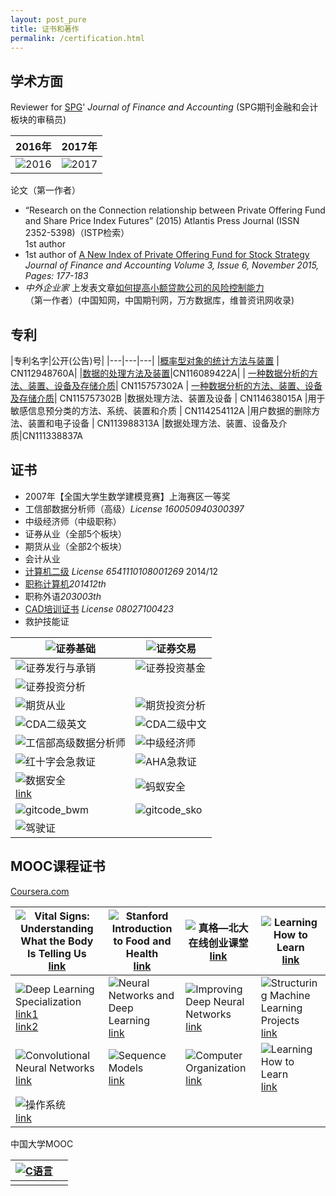 ```yaml
---
layout: post_pure
title: 证书和著作
permalink: /certification.html
---
```




## 学术方面


Reviewer for [SPG](http://www.sciencepublishinggroup.com/)' *Journal of Finance and Accounting*
(SPG期刊金融和会计板块的审稿员)

<!-- <table >
<tr><td>  <img width="600" height="800" src="http://www.guofei.site/public/img/2016.jpg"></td><td>  <img width="600" height="800" src="http://www.guofei.site/public/img/2017.jpg"></td></tr>
</table> -->


|2016年|2017年|
|--|--|
|![2016](/pictures_for_blog/certification/spg/2016.jpg)|![2017](/pictures_for_blog/certification/spg/2017.jpg)|


论文（第一作者）
- “Research on the Connection relationship between Private Offering Fund and Share Price Index Futures” (2015) Atlantis Press Journal (ISSN 2352-5398)（ISTP检索）  
1st author
- 1st author of [A New Index of Private Offering Fund for Stock Strategy](
http://article.sciencepublishinggroup.com/html/10.11648.j.jfa.20150306.12.html#paper-keywords)  
*Journal of Finance and Accounting Volume 3, Issue 6, November 2015, Pages: 177-183*  
- *中外企业家* 上发表文章[如何提高小额贷款公司的风险控制能力](http://www.cnki.net/KCMS/detail/detail.aspx?QueryID=6&CurRec=1&recid=&filename=ZWQY201430051&dbname=CJFDLAST2015&dbcode=CJFQ&pr=&urlid=&yx=&uid=WEEvREcwSlJHSldSdnQ1YWloVytWUUFXNXMwSnYzeDdLUFNXMnU1ZXlJa1pqTW5la093SEwwTlNFV0dNeXFQRE13PT0=$9A4hF_YAuvQ5obgVAq)  
（第一作者）(中国知网，中国期刊网，万方数据库，维普资讯网收录)


## 专利





|专利名字|公开(公告)号|
|---|---|---|
|[概率型对象的统计方法与装置](http://epub.cnipa.gov.cn/patent/CN112948760A) | CN112948760A|
|[数据的处理方法及装置](http://epub.cnipa.gov.cn/patent/CN116089422A)|CN116089422A|
| [一种数据分析的方法、装置、设备及存储介质](http://epub.cnipa.gov.cn/patent/CN115757302A)| CN115757302A
| [一种数据分析的方法、装置、设备及存储介质](http://epub.cnipa.gov.cn/patent/CN115757302B)| CN115757302B
|数据处理方法、装置及设备 | CN114638015A
|用于敏感信息预分类的方法、系统、装置和介质  | CN114254112A
|用户数据的删除方法、装置和电子设备  | CN113988313A
|数据处理方法、装置、设备及介质|CN111338837A



<!--
http://epub.cnipa.gov.cn/

http://www.innojoy.com/   郭飞+支付宝

提交中：
一种高效的删除深度学习模型中用户数据的方法
一种基于上下文过滤的实时脱敏技术
一种基于快速串匹配算法的实时脱敏技术
一种基于区块链和水印的数字资产可信流转方法 -->



## 证书

- 2007年【全国大学生数学建模竞赛】上海赛区一等奖
- 工信部数据分析师（高级）*License 160050940300397*
- 中级经济师（中级职称）
- 证券从业（全部5个板块）
- 期货从业（全部2个板块）
- 会计从业
- [计算机二级](
http://chaxun.neea.edu.cn/examcenter/query.cn?op=doQueryResults&pram=certi)
*License 6541110108001269* 2014/12
- [职称计算机](http://www.bjrbj.gov.cn/kwscore/login/notsign.htm)*201412th*
- 职称外语*203003th*
- [CAD培训证书](http://www.cadnet.cn/) *License 08027100423*
- 救护技能证



|![证券基础](/pictures_for_blog/certification/从业证/证券基础.jpg)|![证券交易](/pictures_for_blog/certification/从业证/证券交易.jpg)|
|--|--|
|![证券发行与承销](/pictures_for_blog/certification/从业证/证券发行与承销.jpg)|![证券投资基金](/pictures_for_blog/certification/从业证/证券投资基金.jpg)|
|![证券投资分析](/pictures_for_blog/certification/从业证/证券投资分析.jpg)|
|![期货从业](/pictures_for_blog/certification/从业证/期货从业.jpg)|![期货投资分析](/pictures_for_blog/certification/从业证/期货投资分析.jpg)|
|![CDA二级英文](/pictures_for_blog/certification/水证/CDA二级英文.jpg)|![CDA二级中文](/pictures_for_blog/certification/水证/CDA二级中文.jpg)|
|![工信部高级数据分析师](/pictures_for_blog/certification/水证/工信部高级数据分析师.jpg)|![中级经济师](/pictures_for_blog/certification/水证/中级经济师.jpg)|
|![红十字会急救证](https://www.guofei.site/pictures_for_blog/certification/健康类/急救证.jpg)|![AHA急救证](https://www.guofei.site/pictures_for_blog/certification/health/aha_first_aid.jpg)
|![数据安全](/pictures_for_blog/certification/cs/数据安全.jpg)<br> [link](https://mdn.alipayobjects.com/portal_grmz7t/uri/file/as/246864-antgroup-001-2023-061)|![蚂蚁安全](/pictures_for_blog/certification/cs/蚂蚁安全.jpg)|
|![gitcode_bwm](/pictures_for_blog/certification/open/gitcode_bwm.jpg)|![gitcode_sko](/pictures_for_blog/certification/open/gitcode_sko.jpg)|
|![驾驶证](https://www.guofei.site/pictures_for_blog/certification/水证/驾驶证.jpeg)


## MOOC课程证书

[Coursera.com](Coursera.com)

|![Vital Signs: Understanding What the Body Is Telling Us](/pictures_for_blog/certification/coursera/Vital%20Signs%20Understanding%20What%20the%20Body%20Is.jpg) <br> [link](https://www.coursera.org/account/accomplishments/certificate/4H9SD5AFRPYG) | ![Stanford Introduction to Food and Health](/pictures_for_blog/certification/coursera/Stanford%20Introduction%20to%20Food%20and%20Health.jpg) <br> [link](https://www.coursera.org/account/accomplishments/certificate/86PSBYQZR36N)|![真格—北大在线创业课堂](/pictures_for_blog/certification/coursera/%E7%9C%9F%E6%A0%BC%E2%80%94%E5%8C%97%E5%A4%A7%E5%9C%A8%E7%BA%BF%E5%88%9B%E4%B8%9A%E8%AF%BE%E5%A0%82.jpg) <br> [link](https://www.coursera.org/account/accomplishments/certificate/MCDR2YTFGH4R) | ![Learning How to Learn](/pictures_for_blog/certification/coursera/Introduction%20to%20Complex%20Analysis.jpg) <br> [link](https://www.coursera.org/account/accomplishments/certificate/C9N6QDM5PUN5)|
|--|--|--|--|
|![Deep Learning Specialization](/pictures_for_blog/certification/coursera/Deep%20Learning.jpg) <br> [link1](https://www.coursera.org/account/accomplishments/specialization/HGTDUMAQ3TC6)<br>[link2](https://www.coursera.org/account/accomplishments/specialization/certificate/HGTDUMAQ3TC6) | ![Neural Networks and Deep Learning](/pictures_for_blog/certification/coursera/Neural%20Networks%20and%20Deep%20Learning.jpg) <br> [link](https://www.coursera.org/account/accomplishments/certificate/ZAGDZZ7EJY2Y)|![Improving Deep Neural Networks](/pictures_for_blog/certification/coursera/Improving%20Deep%20Neural%20Networks.jpg) <br> [link](https://www.coursera.org/account/accomplishments/certificate/T7UFHTHW2RPA)| ![Structuring Machine Learning Projects](/pictures_for_blog/certification/coursera/Structuring%20Machine%20Learning%20Projects.jpg) <br> [link](https://www.coursera.org/account/accomplishments/certificate/PWFAKV2QD8PZ)|
|![Convolutional Neural Networks](/pictures_for_blog/certification/coursera/Convolutional%20Neural%20Networks.jpg) <br> [link](https://www.coursera.org/account/accomplishments/certificate/3JVLNYUUTXE8) | ![Sequence Models](/pictures_for_blog/certification/coursera/Sequence%20Models.jpg) <br> [link](https://www.coursera.org/account/accomplishments/certificate/GXE8MPPVW2EF)|![Computer Organization](/pictures_for_blog/certification/coursera/%E8%AE%A1%E7%AE%97%E6%9C%BA%E7%BB%84%E6%88%90.jpg) <br> [link](https://www.coursera.org/account/accomplishments/certificate/F987E2DF2V73) | ![Learning How to Learn](/pictures_for_blog/certification/coursera/Learning%20How%20to%20Learn.jpg) <br> [link](https://www.coursera.org/account/accomplishments/certificate/H8J86CNTB9P9)|
| ![操作系统](/pictures_for_blog/certification/coursera/操作系统.jpg)<br>[link](https://www.coursera.org/account/accomplishments/certificate/58UICSCEFQRH)|||||



中国大学MOOC

|[![C语言](/pictures_for_blog/certification/coursera/mooc_C语言.webp)](https://www.icourse163.org/cert/downCert.htm?termId=1001614008#/)||
|--|--|
|||
